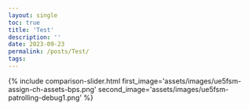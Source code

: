 ```yaml
---
layout: single
toc: true
title: 'Test'
description: ''
date: 2023-09-23
permalink: /posts/Test/
tags:
---
```


{%
  include comparison-slider.html
  first_image='assets/images/ue5fsm-assign-ch-assets-bps.png'
  second_image='assets/images/ue5fsm-patrolling-debug1.png'
%}
```
